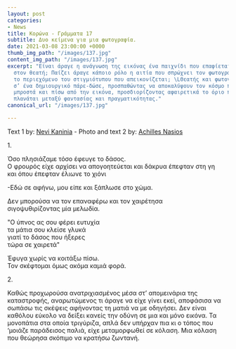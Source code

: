 ```yaml
---
layout: post
categories:
- News
title: Κορώνα - Γράμματα 17
subtitle: Δυο κείμενα για μια φωτογραφία.
date: 2021-03-08 23:00:00 +0000
thumb_img_path: "/images/137.jpg"
content_img_path: "/images/137.jpg"
excerpt: "Είναι άραγε η ανάγνωση της εικόνας ένα παιχνίδι που επαφίεται αποκλειστικά
  στον θεατή; Παίζει άραγε κάποιο ρόλο η αιτία που σπρώχνει τον φωτογράφο να επιλέξει
  το περιεχόμενο του στιγμιότυπου που απεικονίζεται; \LΘεατής και φωτογράφος συνευρίσκονται
  σ’ ένα δημιουργικό πάρε-δώσε, προσπαθώντας να αποκαλύψουν τον κόσμο που υπάρχει
  μπροστά και πίσω από την εικόνα, προσδιορίζοντας αφαιρετικά το όριο που μπορεί να
  πλανάται μεταξύ φαντασίας και πραγματικότητας."
canonical_url: "/images/137.jpg"

---
```

Text 1 by: <a href="https://www.facebook.com/nevi.kaninia" target="blank">Nevi Kaninia</a> - Photo and text 2 by: <a href="https://anikon.org/" target="blank">Achilles Nasios</a>

1\.

Όσο πλησιάζαμε τόσο έφευγε το δάσος.  
Ο φρουρός είχε αρχίσει να απογοητεύεται και δάκρυα έπεφταν στη γη  
και όπου έπεφταν έλιωνε το χιόνι  
  
\-Eδώ σε αφήνω, μου είπε και ξάπλωσε στο χώμα.

Δεν μπορούσα να τον επαναφέρω και τον χαιρέτησα  
σιγοψυθιρίζοντας μία μελωδία.

"Ο ύπνος ας σου φέρει ευτυχία  
τα μάτια σου κλείσε γλυκά  
γιατί το δάσος που ήξερες   
τώρα σε χαιρετά"

Έφυγα χωρίς να κοιτάξω πίσω.  
Τον σκέφτομαι όμως ακόμα καμιά φορά.

2\.

Καθώς προχωρούσα ανατριχιασμένος μέσα στ’ απομεινάρια της καταστροφής, αναρωτώμενος τι άραγε να είχε γίνει εκεί, αποφάσισα να σωπάσω τις σκέψεις αφήνοντας τη ματιά να με οδηγήσει. Δεν είναι καθόλου εύκολο να δείξει κανείς την οδύνη σε μια και μόνο εικόνα. Τα μονοπάτια στα οποία τριγύριζα, απλά δεν υπήρχαν πια κι ο τόπος που ‘μοιάζε παράδεισος παλιά, είχε μεταμορφωθεί σε κόλαση. Μια κόλαση που θεώρησα σκόπιμο να κρατήσω ζωντανή.
